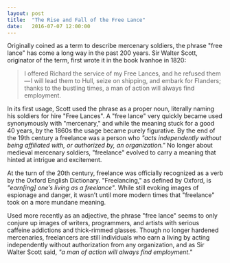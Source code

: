 ```yaml
---
layout: post
title:  "The Rise and Fall of the Free Lance"
date:   2016-07-07 12:00:00
---
```

Originally coined as a term to describe mercenary soldiers, the phrase "free lance" has come a long way in the past 200 years. Sir Walter Scott, originator of the term, first wrote it in the book Ivanhoe in 1820:

> I offered Richard the service of my Free Lances, and he refused them — I will lead them to Hull, seize on shipping, and embark for Flanders; thanks to the bustling times, a man of action will always find employment.

In its first usage, Scott used the phrase as a proper noun, literally naming his soldiers for hire "Free Lances". A "free lance" very quickly became used synonymously with "mercenary," and while the meaning stuck for a good 40 years, by the 1860s the usage became purely figurative. By the end of the 19th century a freelance was a person who _"acts independently without being affiliated with, or authorized by, an organization."_ No longer about medieval mercenary soldiers, "freelance" evolved to carry a meaning that hinted at intrigue and excitement.

At the turn of the 20th century, freelance was officially recognized as a verb by the Oxford English Dictionary. "Freelancing," as defined by Oxford, is _"earn[ing] one’s living as a freelance"_. While still evoking images of espionage and danger, it wasn’t until more modern times that "freelance" took on a more mundane meaning.

Used more recently as an adjective, the phrase "free lance" seems to only conjure up images of writers, programmers, and artists with serious caffeine addictions and thick-rimmed glasses. Though no longer hardened mercenaries, freelancers are still individuals who earn a living by acting independently without authorization from any organization, and as Sir Walter Scott said, _"a man of action will always find employment."_
